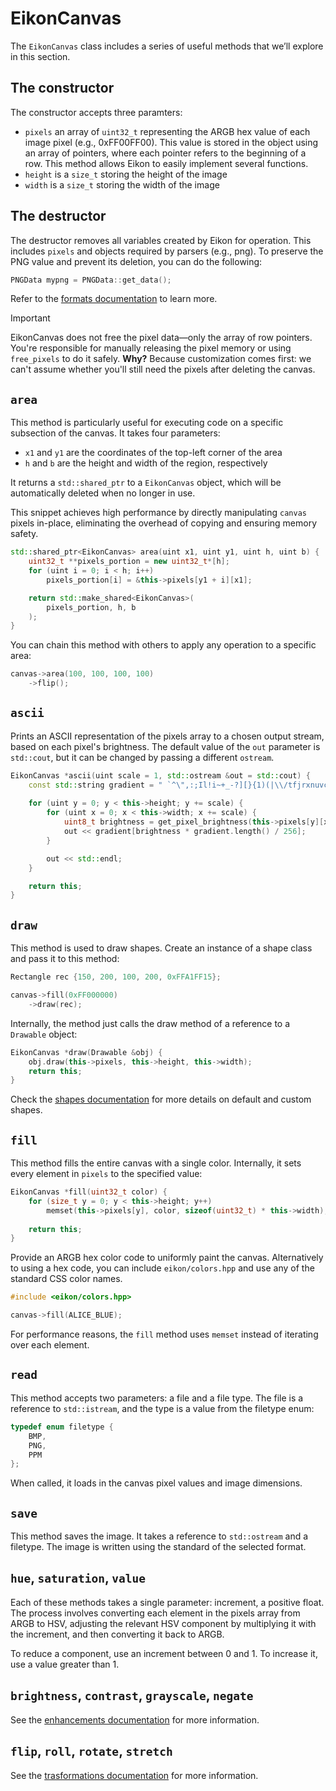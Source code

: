 # EikonCanvas

The `EikonCanvas` class includes a series of useful methods that we’ll explore in this section.

## The constructor
The constructor accepts three paramters:
- `pixels` an array of `uint32_t` representing the ARGB hex value of each image pixel (e.g., 0xFF00FF00). This value is stored in the object using an array of pointers, where each pointer refers to the beginning of a row. This method allows Eikon to easily implement several functions.
- `height` is a `size_t` storing the height of the image
- `width` is a `size_t` storing the width of the image

## The destructor
The destructor removes all variables created by Eikon for operation. This includes `pixels` and objects required by parsers (e.g., png). To preserve the PNG value and prevent its deletion, you can do the following:
```cpp
PNGData mypng = PNGData::get_data();
```

Refer to the <a href="formats/">formats documentation</a> to learn more.

>[!IMPORTANT]
> EikonCanvas does not free the pixel data—only the array of row pointers. You're responsible for manually releasing the pixel memory or using `free_pixels` to do it safely.
> **Why?** Because customization comes first: we can't assume whether you'll still need the pixels after deleting the canvas.

## `area`
This method is particularly useful for executing code on a specific subsection of the canvas. It takes four parameters:
- `x1` and `y1` are the coordinates of the top-left corner of the area
- `h` and `b` are the height and width of the region, respectively

It returns a `std::shared_ptr` to a `EikonCanvas` object, which will be automatically deleted when no longer in use.

This snippet achieves high performance by directly manipulating `canvas` pixels in-place, eliminating the overhead of copying and ensuring memory safety.

```cpp
std::shared_ptr<EikonCanvas> area(uint x1, uint y1, uint h, uint b) {
    uint32_t **pixels_portion = new uint32_t*[h];
    for (uint i = 0; i < h; i++)
        pixels_portion[i] = &this->pixels[y1 + i][x1];

    return std::make_shared<EikonCanvas>(
        pixels_portion, h, b
    );
}
```

You can chain this method with others to apply any operation to a specific area:
```cpp
canvas->area(100, 100, 100, 100)
    ->flip();
```

## `ascii`
Prints an ASCII representation of the pixels array to a chosen output stream, based on each pixel's brightness. The default value of the `out` parameter is `std::cout`, but it can be changed by passing a different `ostream`.

```cpp
EikonCanvas *ascii(uint scale = 1, std::ostream &out = std::cout) {
    const std::string gradient = " `^\",:;Il!i~+_-?][}{1)(|\\/tfjrxnuvczXYUJCLQ0OZmwqpdbkhao*#MW&8%B@$";
    
    for (uint y = 0; y < this->height; y += scale) {
        for (uint x = 0; x < this->width; x += scale) {
            uint8_t brightness = get_pixel_brightness(this->pixels[y][x]);
            out << gradient[brightness * gradient.length() / 256];
        }

        out << std::endl;
    }

    return this;
}
```

## `draw`
This method is used to draw shapes. Create an instance of a shape class and pass it to this method:
```cpp
Rectangle rec {150, 200, 100, 200, 0xFFA1FF15};

canvas->fill(0xFF000000)
    ->draw(rec);
```

Internally, the method just calls the draw method of a reference to a `Drawable` object:
```cpp
EikonCanvas *draw(Drawable &obj) {
    obj.draw(this->pixels, this->height, this->width);
    return this;
}
```
Check the <a href="shapes/">shapes documentation</a> for more details on default and custom shapes.

## `fill`
This method fills the entire canvas with a single color. Internally, it sets every element in `pixels` to the specified value:
```cpp
EikonCanvas *fill(uint32_t color) {
    for (size_t y = 0; y < this->height; y++)
        memset(this->pixels[y], color, sizeof(uint32_t) * this->width);
    
    return this;
}
```
Provide an ARGB hex color code to uniformly paint the canvas. Alternatively to using a hex code, you can include `eikon/colors.hpp` and use any of the standard CSS color names.

```cpp
#include <eikon/colors.hpp>

canvas->fill(ALICE_BLUE);
```

For performance reasons, the `fill` method uses `memset` instead of iterating over each element.

## `read`
This method accepts two parameters: a file and a file type. The file is a reference to `std::istream`, and the type is a value from the filetype enum:
```cpp
typedef enum filetype {
    BMP,
    PNG,
    PPM
};
```

When called, it loads in the canvas pixel values and image dimensions.

## `save`
This method saves the image. It takes a reference to `std::ostream` and a filetype. The image is written using the standard of the selected format.

## `hue`, `saturation`, `value`
Each of these methods takes a single parameter: increment, a positive float. The process involves converting each element in the pixels array from ARGB to HSV, adjusting the relevant HSV component by multiplying it with the increment, and then converting it back to ARGB.

To reduce a component, use an increment between 0 and 1. To increase it, use a value greater than 1.

## `brightness`, `contrast`, `grayscale`, `negate`
See the <a href="enhancements/">enhancements documentation</a> for more information.

## `flip`, `roll`, `rotate`, `stretch`
See the <a href="trasformations/">trasformations documentation</a> for more information.
